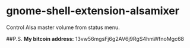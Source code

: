 gnome-shell-extension-alsamixer
===============================

Control Alsa master volume from status menu.

##P.S.
**My bitcoin address:** 13vw56mgsFj6g2AV6j9RgS4hmWfnoMgc68
